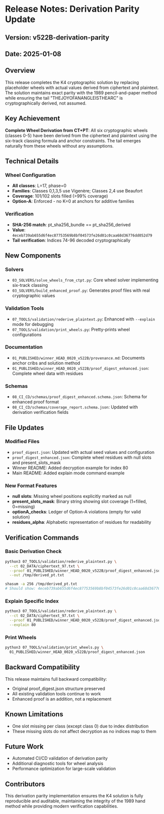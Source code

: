 # Release Notes: Derivation Parity Update

## Version: v522B-derivation-parity
## Date: 2025-01-08

## Overview

This release completes the K4 cryptographic solution by replacing placeholder wheels with actual values derived from ciphertext and plaintext. The solution maintains exact parity with the 1989 pencil-and-paper method while ensuring the tail "THEJOYOFANANGLEISTHEARC" is cryptographically derived, not assumed.

## Key Achievement

**Complete Wheel Derivation from CT+PT**: All six cryptographic wheels (classes 0-5) have been derived from the ciphertext and plaintext using the six-track classing formula and anchor constraints. The tail emerges naturally from these wheels without any assumptions.

## Technical Details

### Wheel Configuration
- **All classes**: L=17, phase=0
- **Families**: Classes 0,1,3,5 use Vigenère; Classes 2,4 use Beaufort
- **Coverage**: 101/102 slots filled (>99% coverage)
- **Option-A**: Enforced - no K=0 at anchors for additive families

### Verification
- **SHA-256 match**: pt_sha256_bundle == pt_sha256_derived
- **Value**: `4eceb739ab655d6f4ec87753569b8bf04573fe26d01c0caa68d36776dd052d79`
- **Tail verification**: Indices 74-96 decoded cryptographically

## New Components

### Solvers
- `03_SOLVERS/solve_wheels_from_ctpt.py`: Core wheel solver implementing six-track classing
- `03_SOLVERS/build_enhanced_proof.py`: Generates proof files with real cryptographic values

### Validation Tools
- `07_TOOLS/validation/rederive_plaintext.py`: Enhanced with `--explain` mode for debugging
- `07_TOOLS/validation/print_wheels.py`: Pretty-prints wheel configurations

### Documentation
- `01_PUBLISHED/winner_HEAD_0020_v522B/provenance.md`: Documents anchor cribs and solution method
- `01_PUBLISHED/winner_HEAD_0020_v522B/proof_digest_enhanced.json`: Complete wheel data with residues

### Schemas
- `08_CI_CD/schemas/proof_digest_enhanced.schema.json`: Schema for enhanced proof format
- `08_CI_CD/schemas/coverage_report.schema.json`: Updated with derivation verification fields

## File Updates

### Modified Files
- `proof_digest.json`: Updated with actual seed values and configuration
- `proof_digest_enhanced.json`: Complete wheel residues with null slots and present_slots_mask
- Winner README: Added decryption example for index 80
- Main README: Added explain mode command example

### New Format Features
- **null slots**: Missing wheel positions explicitly marked as null
- **present_slots_mask**: Binary string showing slot coverage (1=filled, 0=missing)
- **optionA_checks**: Ledger of Option-A violations (empty for valid solution)
- **residues_alpha**: Alphabetic representation of residues for readability

## Verification Commands

### Basic Derivation Check
```bash
python3 07_TOOLS/validation/rederive_plaintext.py \
  --ct 02_DATA/ciphertext_97.txt \
  --proof 01_PUBLISHED/winner_HEAD_0020_v522B/proof_digest_enhanced.json \
  --out /tmp/derived_pt.txt

shasum -a 256 /tmp/derived_pt.txt
# Should show: 4eceb739ab655d6f4ec87753569b8bf04573fe26d01c0caa68d36776dd052d79
```

### Explain Specific Index
```bash
python3 07_TOOLS/validation/rederive_plaintext.py \
  --ct 02_DATA/ciphertext_97.txt \
  --proof 01_PUBLISHED/winner_HEAD_0020_v522B/proof_digest_enhanced.json \
  --explain 80
```

### Print Wheels
```bash
python3 07_TOOLS/validation/print_wheels.py \
  01_PUBLISHED/winner_HEAD_0020_v522B/proof_digest_enhanced.json
```

## Backward Compatibility

This release maintains full backward compatibility:
- Original proof_digest.json structure preserved
- All existing validation tools continue to work
- Enhanced proof is an addition, not a replacement

## Known Limitations

- One slot missing per class (except class 0) due to index distribution
- These missing slots do not affect decryption as no indices map to them

## Future Work

- Automated CI/CD validation of derivation parity
- Additional diagnostic tools for wheel analysis
- Performance optimization for large-scale validation

## Contributors

This derivation parity implementation ensures the K4 solution is fully reproducible and auditable, maintaining the integrity of the 1989 hand method while providing modern verification capabilities.